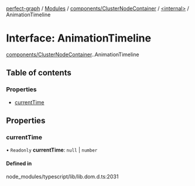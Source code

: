 [perfect-graph](../README.md) / [Modules](../modules.md) / [components/ClusterNodeContainer](../modules/components_ClusterNodeContainer.md) / [<internal\>](../modules/components_ClusterNodeContainer._internal_.md) / AnimationTimeline

# Interface: AnimationTimeline

[components/ClusterNodeContainer](../modules/components_ClusterNodeContainer.md).[<internal>](../modules/components_ClusterNodeContainer._internal_.md).AnimationTimeline

## Table of contents

### Properties

- [currentTime](components_ClusterNodeContainer._internal_.AnimationTimeline.md#currenttime)

## Properties

### currentTime

• `Readonly` **currentTime**: ``null`` \| `number`

#### Defined in

node_modules/typescript/lib/lib.dom.d.ts:2031
